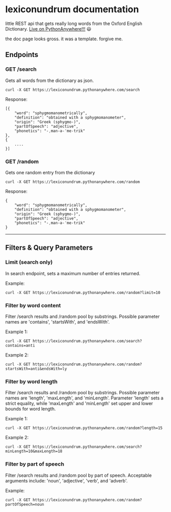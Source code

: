# lexiconundrum documentation

little REST api that gets really long words from the Oxford English Dictionary. [Live on PythonAnywhere!!!](https://lexiconundrum.pythonanywhere.com/) 😃

the doc page looks gross. it was a template. forgive me.

## Endpoints

### GET /search

Gets all words from the dictionary as json.

```curl -X GET https://lexiconundrum.pythonanywhere.com/search```

Response:

```
[{
    "word": "sphygmomanometrically",
    "definition": "obtained with a sphygmomanometer",
    "origin": "Greek (sphygmo-)",
    "partOfSpeech": "adjective",
    "phonetics": "-ˌman-ə-ˈme-trik"
},
{
    ....
}]
```

### GET /random

Gets one random entry from the dictionary

```curl -X GET https://lexiconundrum.pythonanywhere.com/random```

Response:

```
{
    "word": "sphygmomanometrically",
    "definition": "obtained with a sphygmomanometer",
    "origin": "Greek (sphygmo-)",
    "partOfSpeech": "adjective",
    "phonetics": "-ˌman-ə-ˈme-trik"
}
```

---

## Filters & Query Parameters

### Limit (search only)

In search endpoint, sets a maximum number of entries returned.

Example:

```curl -X GET https://lexiconundrum.pythonanywhere.com/random?limit=10```

### Filter by word content

Filter /search results and /random pool by substrings. Possible parameter names are 'contains', 'startsWith', and 'endsWith'.

Example 1:

```curl -X GET https://lexiconundrum.pythonanywhere.com/search?contains=anti```

Example 2:

```curl -X GET https://lexiconundrum.pythonanywhere.com/random?startsWith=anti&endsWith=ly```

### Filter by word length

Filter /search results and /random pool by substrings. Possible parameter names are 'length', 'maxLength', and 'minLength'. Parameter 'length' sets a strict equality, while 'maxLength' and 'minLength' set upper and lower bounds for word length.

Example 1:

```curl -X GET https://lexiconundrum.pythonanywhere.com/random?length=15```

Example 2:

```curl -X GET https://lexiconundrum.pythonanywhere.com/search?minLength=10&maxLength=18```

### Filter by part of speech

Filter /search results and /random pool by part of speech. Acceptable arguments include: 'noun', 'adjective', 'verb', and 'adverb'.

Example:

```curl -X GET https://lexiconundrum.pythonanywhere.com/random?partOfSpeech=noun```
